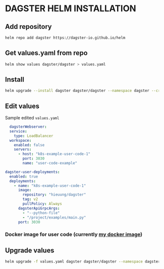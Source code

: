 # DAGSTER HELM INSTALLATION

## Add repository

```sh
helm repo add dagster https://dagster-io.github.io/helm
```

## Get values.yaml from repo 

```sh
helm show values dagster/dagster > values.yaml
```

## Install 

```sh
helm upgrade --install dagster dagster/dagster --namespace dagster --create-namespace

```

## Edit values

Sample edited `values.yaml`
```yaml
  dagsterWebserver:
  service:
    type: LoadBalancer
  workspace:
    enabled: false
    servers:
      - host: "k8s-example-user-code-1"
        port: 3030
        name: "user-code-example"

dagster-user-deployments:
  enabled: true
  deployments:
    - name: "k8s-example-user-code-1"
      image:
        repository: "hieuung/dagster"
        tag: v2
        pullPolicy: Always
      dagsterApiGrpcArgs:
        - "--python-file"
        - "/project/examples/main.py"
      port: 3030
```

### Docker image for user code (currently [my docker image](https://hub.docker.com/repository/docker/hieuung/dagster/general))

## Upgrade values
```sh
helm upgrade -f values.yaml dagster dagster/dagster --namespace dagster
```